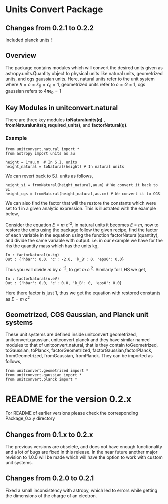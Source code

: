# Units Convert Package

## Changes from 0.2.1 to 0.2.2
Included planck units ! 

## Overview
 
The package contains modules which will convert the desired units given as astropy.units.Quantity object to physical units like natural units, geometrized units, and cgs gaussian units. Here, natural units refer to the unit system where ℏ = *c* = *k*<sub>*B*</sub> = *ϵ*<sub>0</sub> = 1, geometrized units refer to *c* = *G* = 1, cgs gaussian refers to 4*π*ϵ<sub>0</sub> = 1


## Key Modules in unitconvert.natural 

There are three key modules **toNaturalunits(q)** ,  **fromNaturalunits(q,required_units)**, and **factorNatural(q)**.

### Example
	from unitconvert.natural import *
	from astropy import units as au 
    
    height = 1*au.m  # In S.I. units
    height_natural = toNatural(height) # In natural units 
    
We can revert back to S.I. units as follows,
    
    height_si = fromNatural(height_natural,au.m) # We convert it back to SI
    height_cgs = fromNatural(height_natural,au.cm) # We convert it to CGS

We can also find the factor that will the restore the constants which were set to 1 in a given analytic expression. This is illustrated with the example below,

Consider the equation *E* = *m* *c*<sup>-2</sup>, in natural units it becomes *E* = *m*, now to restore the units using the package follow the given recipe, find the factor of each variable in the equation using the function factorNatural(quantity), and divide the same variable with output. i.e. in our example we have for the rhs the quantity mass which has the units kg,

    In : factorNatural(u.kg)
    Out : {'hbar': 0.0, 'c': -2.0, 'k_B': 0, 'eps0': 0.0}

Thus you will divide *m* by *c* <sup>-2</sup>, to get *m* *c* <sup>2</sup>. Similarly for LHS we get,

    In : factorNatural(u.eV)
    Out : {'hbar': 0.0, 'c': 0.0, 'k_B': 0, 'eps0': 0.0}

Here there factor is just 1, thus we get the equation with restored constants as *E* = *m* *c*<sup>2</sup>

## Geometrized, CGS Gaussian, and Planck  unit systems 

These unit systems are defined inside unitconvert.geometrized, unitconvert.gaussian, unitconvert.planck and they have similar named modules to that of unitconvert.natural, that is they contain toGeometrized, toGaussian, toPlanck, factorGeometrized, factorGaussian,factorPlanck, fromGeometrized, fromGaussian, fromPlanck. They can be imported as follows, 

    from unitconvert.geometrized import *
    from unitconvert.gaussian import *
    from unitconvert.planck import *

# README for the version 0.2.x 

For README of earlier versions please check the corresponding Package_0.x.y directory

## Changes from 0.1.x to 0.2.x

The previous versions are obselete, and does not have enough functionality and a lot of bugs are fixed in this release. In the near future another major revision to 1.0.0 will be made which will have the option to work with custom unit systems. 

## Changes from 0.2.0 to 0.2.1 

Fixed a small inconsistency with astropy, which led to errors while getting the dimensions of the charge of an electron.

